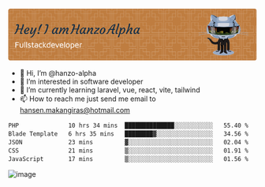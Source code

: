 ![Header](./github-header-image.png)

- 👋 Hi, I’m @hanzo-alpha
- 👀 I’m interested in software developer
- 🌱 I’m currently learning laravel, vue, react, vite, tailwind
- 📫 How to reach me just send me email to hansen.makangiras@hotmail.com 

<!---
hanzo-alpha/hanzo-alpha is a ✨ special ✨ repository because its `README.md` (this file) appears on your GitHub profile.
You can click the Preview link to take a look at your changes.
--->

<!--START_SECTION:waka-->

```txt
PHP              10 hrs 34 mins  ██████████████░░░░░░░░░░░   55.40 %
Blade Template   6 hrs 35 mins   ████████▓░░░░░░░░░░░░░░░░   34.56 %
JSON             23 mins         ▓░░░░░░░░░░░░░░░░░░░░░░░░   02.04 %
CSS              21 mins         ▒░░░░░░░░░░░░░░░░░░░░░░░░   01.91 %
JavaScript       17 mins         ▒░░░░░░░░░░░░░░░░░░░░░░░░   01.56 %
```

<!--END_SECTION:waka-->

![image](https://github.com/hanzo-alpha/hanzo-alpha/assets/111342797/c4bd2977-6123-4017-8652-6e166259b484)

